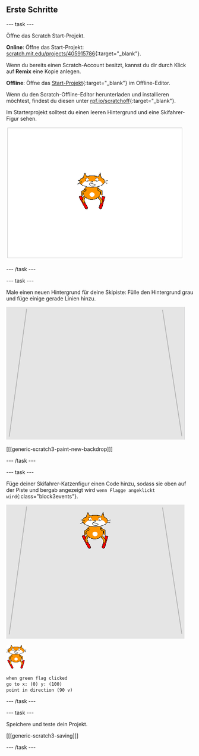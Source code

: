 ## Erste Schritte

--- task ---

Öffne das Scratch Start-Projekt.

**Online**: Öffne das Start-Projekt: [scratch.mit.edu/projects/405915786](https://scratch.mit.edu/projects/405915786){:target="_blank"}.

Wenn du bereits einen Scratch-Account besitzt, kannst du dir durch Klick auf **Remix** eine Kopie anlegen.

**Offline**: Öffne das [Start-Projekt](https://rpf.io/p/de-DE/scratch-cat-goes-skiing-go){:target="_blank"} im Offline-Editor.

Wenn du den Scratch-Offline-Editor herunterladen und installieren möchtest, findest du diesen unter [rpf.io/scratchoff](https://rpf.io/scratchoff){:target="_blank"}.

Im Starterprojekt solltest du einen leeren Hintergrund und eine Skifahrer-Figur sehen.

![Start-Projekt](images/starter_project.png)

--- /task ---

--- task ---

Male einen neuen Hintergrund für deine Skipiste: Fülle den Hintergrund grau und füge einige gerade Linien hinzu.

![Skipisten Kulisse](images/backdrop.png)

[[[generic-scratch3-paint-new-backdrop]]]

--- /task ---

--- task ---

Füge deiner Skifahrer-Katzenfigur einen Code hinzu, sodass sie oben auf der Piste und bergab angezeigt wird `wenn Flagge angeklickt wird`{:class="block3events"}.

![Skifahrer am Hang](images/skier_on_the_slope.png)

![Skifahrer-Figur](images/skier_sprite_small.png)

```blocks3
when green flag clicked
go to x: (0) y: (100)
point in direction (90 v)
```

--- /task ---

--- task ---

Speichere und teste dein Projekt.

[[[generic-scratch3-saving]]]

--- /task ---

